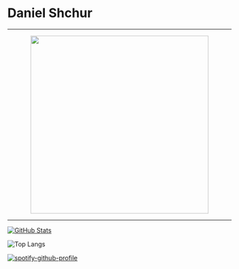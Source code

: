 # Daniel Shchur

----

<p align="center">
    <img src="https://cataas.com/cat/cute/says/welcome?fontSize=72&fontColor=white" width="400">
</p>

----

[![GitHub Stats](https://github-readme-stats.vercel.app/api?username=dshchur)](https://github.com/anuraghazra/github-readme-stats)

![Top Langs](https://github-readme-stats.vercel.app/api/top-langs/?username=dshchur&layout=compact)

[![spotify-github-profile](https://spotify-github-profile.vercel.app/api/view?uid=quantumwormhole&cover_image=true&theme=novatorem&show_offline=false&background_color=121212&interchange=false&bar_color=894eb1&bar_color_cover=false)](https://github.com/kittinan/spotify-github-profile)
